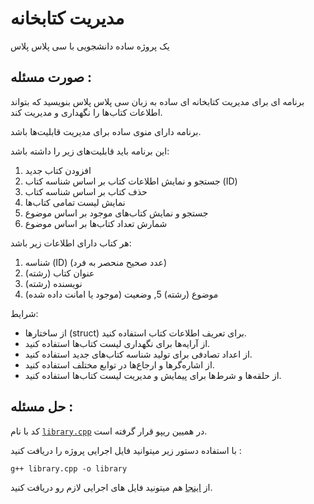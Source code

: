 # مدیریت کتابخانه

یک پروژه ساده دانشجویی با سی پلاس پلاس

## صورت مسئله :

برنامه ای برای مدیریت کتابخانه ای ساده به زبان سی پلاس پلاس بنویسید که بتواند اطلاعات کتاب‌ها را نگهداری و مدیریت کند. 

برنامه دارای منوی ساده برای مدیریت قابلیت‌ها باشد.

این برنامه باید قابلیت‌های زیر را داشته باشد:
1. افزودن کتاب جدید
2. جستجو و نمایش اطلاعات کتاب بر اساس شناسه کتاب (ID)
3. حذف کتاب بر اساس شناسه کتاب
4. نمایش لیست تمامی کتاب‌ها
5. جستجو و نمایش کتاب‌های موجود بر اساس موضوع
6. شمارش تعداد کتاب‌ها بر اساس موضوع

هر کتاب دارای اطلاعات زیر باشد:
1. شناسه (ID) (عدد صحیح منحصر به فرد)
2. عنوان کتاب (رشته)
3. نویسنده (رشته)
4. موضوع (رشته)
5, وضعیت (موجود یا امانت داده شده)

شرایط:
- از ساختارها (struct) برای تعریف اطلاعات کتاب استفاده کنید.
- از آرایه‌ها برای نگهداری لیست کتاب‌ها استفاده کنید.
- از اعداد تصادفی برای تولید شناسه کتاب‌های جدید استفاده کنید.
- از اشاره‌گرها و ارجاع‌ها در توابع مختلف استفاده کنید.
- از حلقه‌ها و شرط‌ها برای پیمایش و مدیریت لیست کتاب‌ها استفاده کنید.


## حل مسئله :

کد با نام [`library.cpp`](library.cpp) در همیین ریپو قرار گرفته است.

با استفاده دستور زیر میتوانید فایل اجرایی پروژه را دریافت کنید :
```
g++ library.cpp -o library
```

از [اینجا](files/) هم میتونید فایل های اجرایی لازم رو دریافت کنید.
